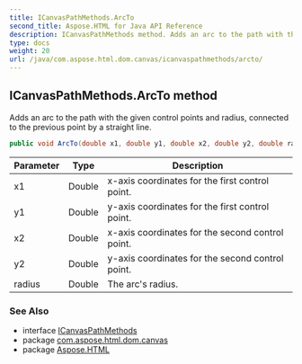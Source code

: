 ```yaml
---
title: ICanvasPathMethods.ArcTo
second_title: Aspose.HTML for Java API Reference
description: ICanvasPathMethods method. Adds an arc to the path with the given control points and radius connected to the previous point by a straight line
type: docs
weight: 20
url: /java/com.aspose.html.dom.canvas/icanvaspathmethods/arcto/
---
```

## ICanvasPathMethods.ArcTo method

Adds an arc to the path with the given control points and radius, connected to the previous point by a straight line.

```java
public void ArcTo(double x1, double y1, double x2, double y2, double radius)
```

| Parameter | Type | Description |
| --- | --- | --- |
| x1 | Double | x-axis coordinates for the first control point. |
| y1 | Double | y-axis coordinates for the first control point. |
| x2 | Double | x-axis coordinates for the second control point. |
| y2 | Double | y-axis coordinates for the second control point. |
| radius | Double | The arc's radius. |

### See Also

* interface [ICanvasPathMethods](../)
* package [com.aspose.html.dom.canvas](../../icanvaspathmethods/)
* package [Aspose.HTML](../../../)

